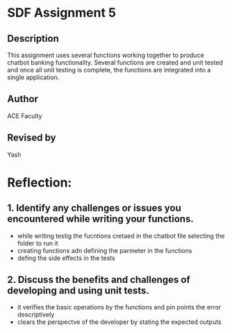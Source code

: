 # SDF Assignment 5

## Description
This assignment uses several functions working together to produce chatbot banking functionality.  Several functions 
are created and unit tested and once all unit testing is 
complete, the functions are integrated into a single application.

## Author
ACE Faculty

## Revised by
Yash 

# Reflection:
## 1. Identify any challenges or issues you encountered while writing your functions.
- while writing testig the fucntions cretaed in the chatbot file selecting the folder to run it 
- creating functions adn defining the parmeter in the functions
- defing the side effects in the tests 
## 2. Discuss the benefits and challenges of developing and using unit tests.
- it verifies the basic operations by the functions and pin points the error descriptively
- clears the perspectve of the developer by stating the expected outputs 
